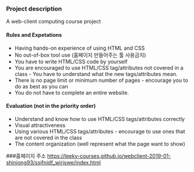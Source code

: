 ### Project description
A web-client computing course project

#### Rules and Expetations
* Having hands-on experience of using HTML and CSS
* No out-of-box tool use (홈페이지 만들어주는 툴 사용금지)
* You have to write HTML/CSS code by yourself
* You are encouraged to use HTML/CSS tag/attributes not covered in a class - You have to understand what the new tags/attributes mean.
* There is no page limit or minimum number of pages - encourage you to do as best as you can
* You do not have to complete an entire website.

#### Evaluation (not in the priority order)
* Understand and know how to use HTML/CSS tags/attributes correctly
* Visual attractiveness
* Using various HTML/CSS tags/attributes - encourage to use ones that are not covered in the class
* The content organization (well represent what the page want to show)

###홈페이지 주소
https://leeky-courses.github.io/webclient-2019-01-shinjong93/ssjfnidf_wirjswe/index.html
